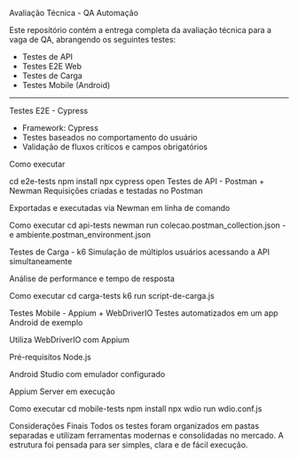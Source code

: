 Avaliação Técnica - QA Automação

Este repositório contém a entrega completa da avaliação técnica para a vaga de QA, abrangendo os seguintes testes:

- Testes de API
- Testes E2E Web
- Testes de Carga
- Testes Mobile (Android)

---

Testes E2E - Cypress

- Framework: Cypress
- Testes baseados no comportamento do usuário
- Validação de fluxos críticos e campos obrigatórios

Como executar

cd e2e-tests
npm install
npx cypress open
Testes de API - Postman + Newman
Requisições criadas e testadas no Postman

Exportadas e executadas via Newman em linha de comando

Como executar
cd api-tests
newman run colecao.postman_collection.json -e ambiente.postman_environment.json

Testes de Carga - k6
Simulação de múltiplos usuários acessando a API simultaneamente

Análise de performance e tempo de resposta

Como executar
cd carga-tests
k6 run script-de-carga.js

Testes Mobile - Appium + WebDriverIO
Testes automatizados em um app Android de exemplo

Utiliza WebDriverIO com Appium

Pré-requisitos
Node.js

Android Studio com emulador configurado

Appium Server em execução

Como executar
cd mobile-tests
npm install
npx wdio run wdio.conf.js

Considerações Finais
Todos os testes foram organizados em pastas separadas e utilizam ferramentas modernas e consolidadas no mercado. A estrutura foi pensada para ser simples, clara e de fácil execução.
